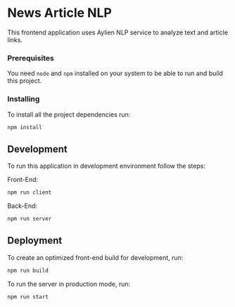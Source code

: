 # News Article NLP

This frontend application uses Aylien NLP service to analyze text and article links.


### Prerequisites

You need `node` and `npm` installed on your system to be able to run and build this project.

### Installing

To install all the project dependencies run:
```bash
npm install
```

## Development

To run this application in development environment follow the steps:

Front-End:
```bash
npm run client
```

Back-End:
```bash
npm run server
```



## Deployment

To create an optimized front-end build for development, run:
```bash
npm run build
```

To run the server in production mode, run:
```bash
npm run start
```
